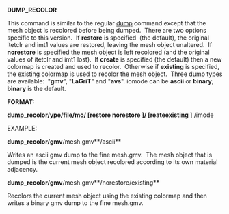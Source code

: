 **DUMP\_RECOLOR**

This command is similar to the regular [dump](DUMP2.md) command except
that the mesh object is recolored before being dumped.  There are two
options specific to this version.  If **restore** is specified  (the
default), the original itetclr and imt1 values are restored, leaving the
mesh object unaltered.  If **norestore** is specified the mesh object is
left recolored (and the original values of itetclr and imt1 lost).  If
**create** is specified (the default) then a new colormap is created and
used to recolor.  Otherwise if **existing** is specified, the existing
colormap is used to recolor the mesh object.  Three dump types are
available:  "**gmv**", "**LaGriT**" and "**avs**". iomode can be
**ascii** or **binary**; **binary** is the default.

**FORMAT:**

 **dump\_recolor/ype/file/mo/
[**restore
 norestore**
]/
[reateexisting**
] /imode

EXAMPLE:

 **dump\_recolor/gmv**/mesh.gmv**/ascii**

 Writes an ascii gmv dump to the fine mesh.gmv.  The mesh object that
 is dumped is the current mesh object recolored according to its own
 material adjacency.
 
 **dump\_recolor/gmv**/mesh.gmv**/norestore/existing**

 Recolors the current mesh object using the existing colormap and then
 writes a binary gmv dump to the fine mesh.gmv.
